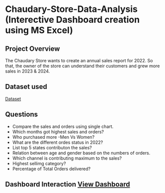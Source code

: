 # Chaudary-Store-Data-Analysis (Interective Dashboard creation using MS Excel)
## Project Overview
The Chaudary Store wants to create an annual sales report for 2022. So that, the owner of the store can understand their customers and grew more sales in 2023 & 2024.

## Dataset used 
<a href="https://github.com/VineetJacob1/DataAnalysis-Dashbord/blob/main/Vrinda%20Store%20Data%20Analysis.xlsx">Dataset</a>

## Questions 
- Compare the sales and orders using single chart.
- Which months got highest sales and orders?
- Who purchased more -Men Vs Women?
- What are the different ordes status in 2022?
- List top 5 states contributon the sales?
- Relation between age and gender based on the numbers of orders.
- Which channel is contributing maximum to the sales?
- Highest sellimg category?
- Percentage of Total Orders delivered?

## Dashboard Interaction <a href="https://github.com/VineetJacob1/DataAnalysis-Dashbord/blob/main/Dashboard.png">View Dashboard</a>
